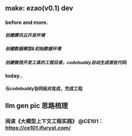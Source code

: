 ## make: ezao(v0.1) dev
### before and more.
##### 创建腾讯云开发环境
##### 创建数据模型&初始数据环境
##### 创建微信开发工具的工程目录，codebuddy自动生成首批代码
### today..
#### 与codebuddy协同结对变成，完成工程

## llm gen pic 思路梳理
### 阅读《大模型上下文工程实践》 @CE101：https://ce101.ifuryst.com/
